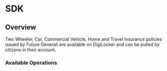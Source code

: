 # SDK

## Overview

Two Wheeler, Car, Commercial Vehicle, Home and Travel Insurance policies issued by Future Generali are available on DigiLocker and can be pulled by citizens in their account.

### Available Operations

